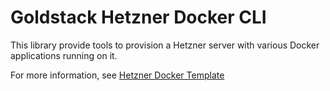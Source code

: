 # Goldstack Hetzner Docker CLI

This library provide tools to provision a Hetzner server with various Docker applications running on it.

For more information, see [Hetzner Docker Template](https://docs.goldstack.party/docs/templates/hetzner-docker)
